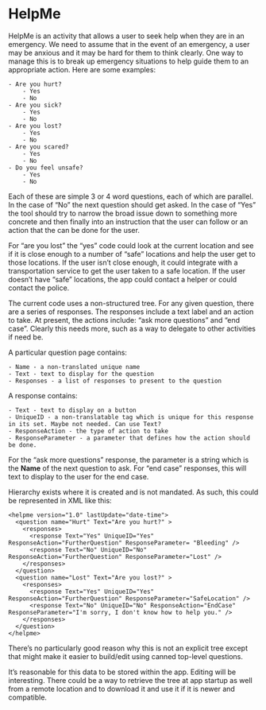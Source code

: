 # HelpMe
HelpMe is an activity that allows a user to seek help when they are in an emergency.
We need to assume that in the event of an emergency, a user may be anxious and it may be hard for them to think clearly.
One way to manage this is to break up emergency situations to help guide them to an appropriate action.
Here are some examples:

    - Are you hurt?
        - Yes
        - No
    - Are you sick?
        - Yes
        - No
    - Are you lost?
        - Yes
        - No
    - Are you scared?
        - Yes
        - No
    - Do you feel unsafe?
        - Yes
        - No

Each of these are simple 3 or 4 word questions, each of which are parallel. In the case of “No” the next question should get asked. In the case of “Yes” the tool should try to narrow the broad issue down to something more concrete and then finally into an instruction that the user can follow or an action that the can be done for the user.

For “are you lost” the “yes” code could look at the current location and see if it is close enough to a number of “safe” locations and help the user get to those locations. If the user isn’t close enough, it could integrate with a transportation service to get the user taken to a safe location. If the user doesn’t have “safe” locations, the app could contact a helper or could contact the police.

The current code uses a non-structured tree.
For any given question, there are a series of responses. The responses include a text label and an action to take. At present, the actions include: “ask more questions” and “end case”. Clearly this needs more, such as a way to delegate to other activities if need be.

A particular question page contains:

    - Name - a non-translated unique name
    - Text - text to display for the question
    - Responses - a list of responses to present to the question

A response contains:

    - Text - text to display on a button
    - UniqueID - a non-translatable tag which is unique for this response in its set. Maybe not needed. Can use Text?
    - ResponseAction - the type of action to take
    - ResponseParameter - a parameter that defines how the action should be done.

For the “ask more questions” response, the parameter is a string which is the **Name** of the next question to ask. For “end case” responses, this will text to display to the user for the end case.

Hierarchy exists where it is created and is not mandated. As such, this could be represented in XML like this:

    <helpme version="1.0" lastUpdate="date-time">
      <question name="Hurt" Text="Are you hurt?" >
        <responses>
          <response Text="Yes" UniqueID="Yes" ResponseAction="FurtherQuestion" ResponseParameter= "Bleeding" />
          <response Text="No" UniqueID="No" ResponseAction="FurtherQuestion" ResponseParameter="Lost" />
        </responses>
      </question>
      <question name="Lost" Text="Are you lost?" >
        <responses>
          <response Text="Yes" UniqueID="Yes" ResponseAction="FurtherQuestion" ResponseParameter="SafeLocation" />
          <response Text="No" UniqueID="No" ResponseAction="EndCase" ResponseParameter="I'm sorry, I don't know how to help you." />
        </responses>
      </question>
    </helpme>

There’s no particularly good reason why this is not an explicit tree except that might make it easier to build/edit using canned top-level questions.

It’s reasonable for this data to be stored within the app. Editing will be interesting. There could be a way to retrieve the tree at app startup as well from a remote location and to download it and use it if it is newer and compatible.

